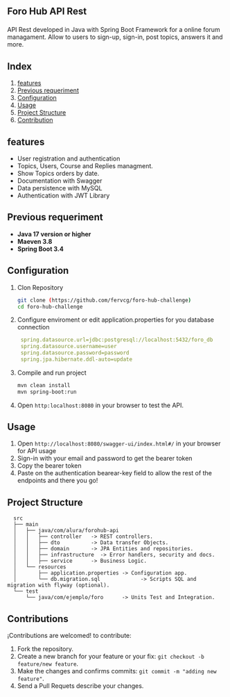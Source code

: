 
## <P> Foro Hub API Rest</P>
API Rest developed in Java with Spring Boot Framework for a online forum managament. Allow to users to sign-up, sign-in, post topics, answers it and more.

## Index

1. [features](#features)
2. [Previous requeriment](#previous-requeriment)
3. [Configuration](#configuration)
4. [Usage](#usage)
5. [Project Structure](#project-structure)
6. [Contribution](#contributions)

## features

- User registration and authentication
- Topics, Users, Course and Replies managment.
- Show Topics orders by date.
- Documentation with Swagger
- Data persistence with MySQL
- Authentication with JWT Library

## Previous requeriment
- **Java 17 version or higher**
- **Maeven 3.8**
- **Spring Boot 3.4**

## Configuration 

  1. Clon Repository
     
     ```bash
     git clone (https://github.com/fervcg/foro-hub-challenge)
     cd foro-hub-challenge
  2. Configure enviroment or edit application.properties for you database connection

     ```yaml
      spring.datasource.url=jdbc:postgresql://localhost:5432/foro_db
      spring.datasource.username=user
      spring.datasource.password=password
      spring.jpa.hibernate.ddl-auto=update

  3. Compile and run project

     ```bash
     mvn clean install
     mvn spring-boot:run
     
  4. Open `http:localhost:8080` in your browser to test the API.


## Usage

 1. Open `http://localhost:8080/swagger-ui/index.html#/` in your browser for API usage
 2. Sign-in with your email and password to get the bearer token
 3. Copy the bearer token
 5. Paste on the authentication bearear-key field to allow the rest of the endpoints and there you go!

## Project Structure

      src
      ├── main
      │   ├── java/com/alura/forohub-api
      │   │   ├── controller   -> REST controllers.
      │   │   ├── dto          -> Data transfer Objects.
      │   │   ├── domain       -> JPA Entities and repositories.
      │   │   ├── infrastructure  -> Error handlers, security and docs.
      │   │   ├── service      -> Business Logic.
      │   └── resources
      │       ├── application.properties -> Configuration app.
      │       └── db.migration.sql             -> Scripts SQL and migration with flyway (optional).
      └── test
          └── java/com/ejemplo/foro      -> Units Test and Integration.            


## Contributions

¡Contributions are welcomed! to contribute:

1. Fork the repository.
2. Create a new branch for your feature or your fix: `git checkout -b feature/new feature`.
3. Make the changes and confirms commits: `git commit -m "adding new feature"`.
4. Send a Pull Requets describe your changes.



